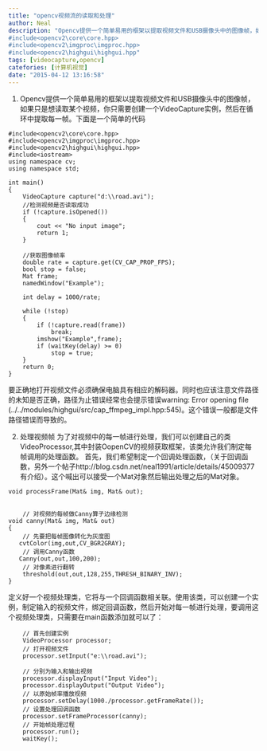 ```yaml
---
title: "opencv视频流的读取和处理"
author: Neal
description: "Opencv提供一个简单易用的框架以提取视频文件和USB摄像头中的图像帧，如果只是想读取某个视频，你只需要创建一个VideoCapture实例，然后在循环中提取每一帧。下面是一个简单的代码
#include<opencv2\core\core.hpp>
#include<opencv2\imgproc\imgproc.hpp>
#include<opencv2\highgui\highgui.hpp"
tags: [videocapture,opencv]
catefories: [计算机视觉]
date: "2015-04-12 13:16:58"
---
```

 1. Opencv提供一个简单易用的框架以提取视频文件和USB摄像头中的图像帧，如果只是想读取某个视频，你只需要创建一个VideoCapture实例，然后在循环中提取每一帧。下面是一个简单的代码

```
#include<opencv2\core\core.hpp>
#include<opencv2\imgproc\imgproc.hpp>
#include<opencv2\highgui\highgui.hpp>
#include<iostream>
using namespace cv;
using namespace std;

int main()
{
	VideoCapture capture("d:\\road.avi");
	//检测视频是否读取成功
	if (!capture.isOpened())
	{
		cout << "No input image";
		return 1;
	}

	//获取图像帧率
	double rate = capture.get(CV_CAP_PROP_FPS);
	bool stop = false;
	Mat frame;
	namedWindow("Example");

	int delay = 1000/rate;

	while (!stop)
	{
		if (!capture.read(frame))
			break;
		imshow("Example",frame);
		if (waitKey(delay) >= 0)
			stop = true;
	}
	return 0;
}

```
要正确地打开视频文件必须确保电脑具有相应的解码器。同时也应该注意文件路径的未知是否正确，路径为止错误经常也会提示错误warning: Error opening file (../../modules/highgui/src/cap_ffmpeg_impl.hpp:545)。这个错误一般都是文件路径错误而导致的。

 2. 处理视频帧
 为了对视频中的每一帧进行处理，我们可以创建自己的类VideoProcessor,其中封装OopenCV的视频获取框架，该类允许我们制定每帧调用的处理函数。
 首先，我们希望制定一个回调处理函数，（关于回调函数，另外一个帖子http://blog.csdn.net/neal1991/article/details/45009377有介绍）。这个喊出可以接受一个Mat对象然后输出处理之后的Mat对象。

```
void processFrame(Mat& img, Mat& out);


    // 对视频的每帧做Canny算子边缘检测
void canny(Mat& img, Mat& out) 
{
    // 先要把每帧图像转化为灰度图
   cvtColor(img,out,CV_BGR2GRAY);
    // 调用Canny函数
   Canny(out,out,100,200);
    // 对像素进行翻转
    threshold(out,out,128,255,THRESH_BINARY_INV);
}
```

定义好一个视频处理类，它将与一个回调函数相关联。使用该类，可以创建一个实例，制定输入的视频文件，绑定回调函数，然后开始对每一帧进行处理，要调用这个视频处理类，只需要在main函数添加就可以了：

```
	// 首先创建实例
    VideoProcessor processor;
    // 打开视频文件
    processor.setInput("e:\\road.avi");
    
    // 分别为输入和输出视频
    processor.displayInput("Input Video");
    processor.displayOutput("Output Video");
    // 以原始帧率播放视频
    processor.setDelay(1000./processor.getFrameRate());
    // 设置处理回调函数
    processor.setFrameProcessor(canny);
    // 开始帧处理过程
    processor.run();
    waitKey();
```